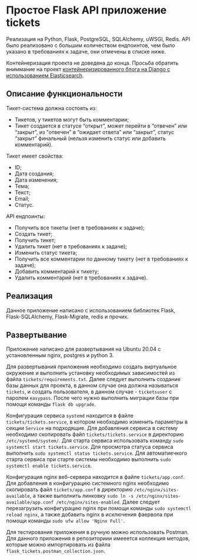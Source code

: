 # Простое Flask API приложение tickets

Реализация на Python, Flask, PostgreSQL, SQLAlchemy, uWSGI, Redis. API было реализовано с большим количеством 
ендпоинтов, чем было указано в требованиях к задаче, они отмечены в списке ниже.

Контейнеризация проекта не доведена до конца.
Просьба обратить вниммание на проект [контейнеризированного блога на Django 
с использованием Elasticsearch](https://github.com/mmanylov/django_blog_real).

## Описание функциональности

Тикет-система должна состоять из:
- Тикетов, у тикетов могут быть комментарии;
- Тикет создается в статусе “открыт”, может перейти в “отвечен” или “закрыт”, из
"отвечен" в “ожидает ответа” или “закрыт”, статус “закрыт” финальный (нельзя
изменить статус или добавить комментарий).
  
Тикет имеет свойства:
- ID;
- Дата создания;
- Дата изменения;
- Тема;
- Текст;
- Email;
- Статус.

API ендпоинты:
- Получить все тикеты (нет в требованиях к задаче);
- Создать тикет;
- Получить тикет;
- Удалить тикет (нет в требованиях к задаче);
- Изменить статус тикета;
- Получить все комментарии по данному тикету (нет в требованиях к задаче);
- Добавить комментарий к тикету;
- Удалить комментарий (нет в требованиях к задаче).

## Реализация

Данное приложение написано с использованием библиотек Flask, Flask-SQLAlchemy, Flask-Migrate, redis и прочих.

## Развертывание

Приложение написано для развертывания на Ubuntu 20.04 с установленным nginx, postgres и python 3.

Для развертывания приложения необходимо создать виртуальное окружение и выполнить установку необходимых зависимостей из 
файла ```tickets/requirements.txt```.  Далее следует выполнить создание базы данных для проекта, в данном случае она 
должна называться ```tickets```, и создать пользователя, в данном случае - ```ticketsuser``` с паролем ```easypass```. 
После чего нужно выполнить миграции базы при помощи команды ```flask db upgrade```.

Конфигурация сервиса ```systemd``` находится в файле ```tickets/tickets.service```, в котором необходимо изменить 
параметры в секции ```Service``` на подходящие.
Для добавления сервиса в систему необходимо скопировать файл ```tickets/tickets.service``` в директорию 
```/etc/systemd/system/```.
Для старта сервиса использовать команду ```sudo systemctl start tickets.service```.
Для просмотра статуса сервиса выполнить ```sudo systemctl status tickets.service```.
Для автоматиечкого старта сервиса при старте системы необходимо выполнить ```sudo systemctl enable tickets.service```.

Конфигурация nginx веб-сервера находится в файле ```tickets/app.conf```.
Для добавления в конфигурацию системного nginx необходимо скопировать файл ```tickets/app.conf``` в директорию 
```/etc/nginx/sites-available```, а также выполнить 
линковку ```sudo ln -s /etc/nginx/sites-available/app.conf /etc/nginx/sites-enabled```.
Далее следует перезагрузить конфигурацию nginx при помощи команды ```sudo systemctl reload nginx```, а также 
добавить nginx в исключения фаервола при помощи команды ```sudo ufw allow 'Nginx Full'```.

Для тестирования приложения в ручную можно использовать Postman.
Для данного приложения в репозиториии имееется коллекция методов, 
которые можно импортировать из файла ```flask_tickets.postman_collection.json```.